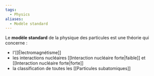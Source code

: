 ```yaml
---
tags:
  - Physics
aliases:
  - Modèle standard
---
```

Le **modèle standard** de la physique des particules est une théorie qui concerne :
- l'[[Électromagnétisme]]
- les interactions nucléaires [[Interaction nucléaire forte|faible]] et [[Interaction nucléaire forte|forte]]
- la classification de toutes les [[Particules subatomiques]]
